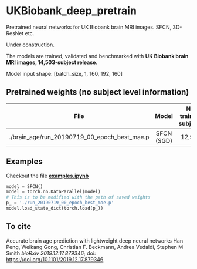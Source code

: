 # UKBiobank_deep_pretrain
Pretrained neural networks for UK Biobank brain MRI images. SFCN, 3D-ResNet etc.

Under construction. 

The models are trained, validated and benchmarked with **UK Biobank brain MRI images, 14,503-subject release**.

Model input shape: \[batch_size, 1, 160, 192, 160]

## Pretrained weights (no subject level information) 

| File | Model | No. training subjects | Test MAE (years) |Validation MAE (yrs) |Train MAE (yrs) | Val-Train MAE gap (yrs) |
|:-:|:-:|:-:|:-:|:-:|:-:|:-:|
|./brain_age/run_20190719_00_epoch_best_mae.p| SFCN (SGD) |	12,949 |2.14±0.05 | 2.18±0.04 |	1.36±0.03 |	0.83±0.06 |


## Examples
Checkout the file [**examples.ipynb**](https://github.com/ha-ha-ha-han/UKBiobank_deep_pretrain/blob/master/examples.ipynb)
```python
model = SFCN()
model = torch.nn.DataParallel(model)
# This is to be modified with the path of saved weights
p_ = './run_20190719_00_epoch_best_mae.p'
model.load_state_dict(torch.load(p_))
```

## To cite
Accurate brain age prediction with lightweight deep neural networks
Han Peng, Weikang Gong, Christian F. Beckmann, Andrea Vedaldi, Stephen M Smith
*bioRxiv 2019.12.17.879346*; doi: https://doi.org/10.1101/2019.12.17.879346



